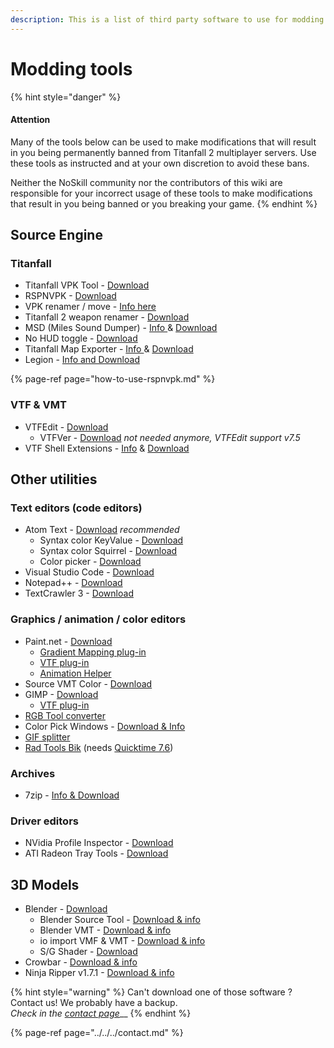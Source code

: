 ```yaml
---
description: This is a list of third party software to use for modding Titanfall 2.
---
```


# Modding tools

{% hint style="danger" %}
#### Attention

Many of the tools below can be used to make modifications that will result in you being permanently banned from Titanfall 2 multiplayer servers. Use these tools as instructed and at your own discretion to avoid these bans. 

Neither the NoSkill community nor the contributors of this wiki are responsible for your incorrect usage of these tools to make modifications that result in you being banned or you breaking your game.
{% endhint %}

## Source Engine

### Titanfall

* Titanfall VPK Tool - [Download](https://github.com/Wanty5883/Titanfall2/blob/master/tools/Titanfall_VPKTool3.4_Portable.zip)
* RSPNVPK - [Download](https://github.com/mrsteyk/RSPNVPK/releases)
* VPK renamer / move - [Info here](../how-to-backup-extract-and-repack.md#vpk-rename-move-batch-script)
* Titanfall 2 weapon renamer - [Download](https://bitbucket.org/lunderdeamon/tf2renamer)
* MSD \(Miles Sound Dumper\) - [Info ](https://github.com/Lyxica/Miles-10-Sound-Dumper)& [Download](https://github.com/Lyxica/Miles-10-Sound-Dumper/releases/tag/v1.0-tf2-beta1)
* No HUD toggle - [Download](https://www.moddb.com/games/titanfall-2/downloads/toggle-hud5)
* Titanfall Map Exporter - [Info ](../../../r2-ripping/exporting-maps.md)& [Download](https://raw.githubusercontent.com/Wanty5883/Titanfall2/master/tools/TitanfallMapExporter.py)
* Legion - [Info and Download](https://wiki.modme.co/wiki/apps/Legion.html)

{% page-ref page="how-to-use-rspnvpk.md" %}

### VTF & VMT

* VTFEdit - [Download](https://github.com/Wanty5883/Titanfall2/blob/master/tools/vtfedit133.zip)
  * VTFVer - [Download](http://cra0kalo.com/public/VTFVer.zip) _not needed anymore, VTFEdit support v7.5_
* VTF Shell Extensions - [Info](https://developer.valvesoftware.com/wiki/VTF_Shell_Extensions) & [Download](https://www.wunderboy.org/valve-hl2source-sdk-tools/#vtf_shell)

## Other utilities

### Text editors \(code editors\)

* Atom Text - [Download](https://atom.io/) _recommended_
  * Syntax color KeyValue - [Download](https://atom.io/packages/language-source-cfg)
  * Syntax color Squirrel - [Download](https://atom.io/packages/squirrel-language)
  * Color picker - [Download](https://atom.io/packages/color-picker)
* Visual Studio Code - [Download](https://code.visualstudio.com/)
* Notepad++ - [Download](https://notepad-plus-plus.org/downloads/)
* TextCrawler 3 - [Download](https://www.digitalvolcano.co.uk/tcdownloads.html)

### Graphics / animation / color editors

* Paint.net - [Download](https://www.getpaint.net/)
  * [Gradient Mapping plug-in](https://forums.getpaint.net/topic/6265-gradient-mapping/)
  * [VTF plug-in](https://github.com/Wanty5883/Titanfall2/blob/master/tools/pdnvtfplugin111.zip)
  * [Animation Helper](https://pixelbyte.itch.io/paint-net-sprite-plugin)
* Source VMT Color - [Download](https://dev.cra0kalo.com/?p=155)
* GIMP - [Download](https://www.gimp.org/downloads/)
  * [VTF plug-in](https://www.tophattwaffle.com/downloads/gimp-vtf-plugin/)
* [RGB Tool converter](http://hewmc.blogspot.fr/2012/12/rgb-to-percentage-converter.html)
* Color Pick Windows - [Download & Info](https://pixelbyte.itch.io/color-pick)
* [GIF splitter](https://ezgif.com/split)
* [Rad Tools Bik](http://www.radgametools.com/bnkdown.htm) \(needs [Quicktime 7.6](https://support.apple.com/downloads/quicktime)\)

### Archives

* 7zip - [Info & Download](https://www.7-zip.org/)

### Driver editors

* NVidia Profile Inspector - [Download](https://nvidia-inspector.en.lo4d.com/windows)
* ATI Radeon Tray Tools - [Download](https://www.majorgeeks.com/files/details/ati_tray_tools.html)

## 3D Models

* Blender - [Download](https://www.blender.org/)
  * Blender Source Tool - [Download & info](https://steamreview.org/BlenderSourceTools/)
  * Blender VMT - [Download & info](https://github.com/lasa01/blender-vmt)
  * io import VMF & VMT - [Download & info](https://github.com/lasa01/io_import_vmf)
  * S/G Shader - [Download](https://github.com/Wanty5883/Titanfall2/blob/master/tools/SG_Shader.blend)
* Crowbar - [Download & info](http://steamcommunity.com/groups/CrowbarTool)
* Ninja Ripper v1.7.1 - [Download & info](https://cgig.ru/ninjaripper/)



{% hint style="warning" %}
Can't download one of those software ? Contact us! We probably have a backup.  
_Check in the_ [_contact page_](../../../contact.md)\_\_
{% endhint %}

{% page-ref page="../../../contact.md" %}

